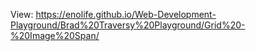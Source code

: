 View: https://enolife.github.io/Web-Development-Playground/Brad%20Traversy%20Playground/Grid%20-%20Image%20Span/
